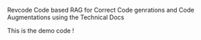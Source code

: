 Revcode
Code based RAG for Correct Code genrations and Code Augmentations using the Technical Docs

This is the demo code ! 
